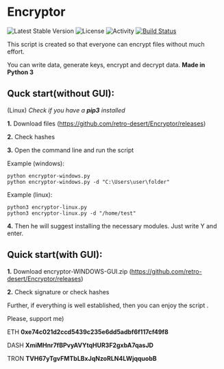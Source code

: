 # Encryptor

![Latest Stable Version](https://img.shields.io/github/v/release/retro-desert/Encryptor?color=success)
![License](https://img.shields.io/github/license/retro-desert/Encryptor?color=informational)
![Activity](https://img.shields.io/github/commit-activity/m/retro-desert/Encryptor?color=yellow)
[![Build Status](https://travis-ci.org/retro-desert/Encryptor.svg?branch=master)](https://travis-ci.org/retro-desert/Encryptor)

This script is created so that everyone can encrypt files without much effort.

You can write data, generate keys, encrypt and decrypt data.
**Made in Python 3**

## Quck start(without GUI):

(Linux)
*Check if you have a **pip3** installed*

**1.** Download files (https://github.com/retro-desert/Encryptor/releases)

**2.** Check hashes

**3.** Open the command line and run the script

Example (windows):

```
python encryptor-windows.py
python encryptor-windows.py -d "C:\Users\user\folder"
```
Example (linux):
```
python3 encryptor-linux.py
python3 encryptor-linux.py -d "/home/test"
```
**4.** Then he will suggest installing the necessary modules. Just write Y and enter.

## Quick start(with GUI):

**1.** Download encryptor-WINDOWS-GUI.zip (https://github.com/retro-desert/Encryptor/releases)

**2.** Check signature or check hashes


Further, if everything is well established, then you can enjoy the script .

Please, support me)

ETH
**0xe74c021d2ccd5439c235e6dd5adbf6f117cf49f8**

DASH
**XmiMHnr7fBPvyAVYtqHUR3F2gxbA7qasJD**

TRON
**TVH67yTgvFMTbLBxJqNzoRLN4LWjqquobB**
